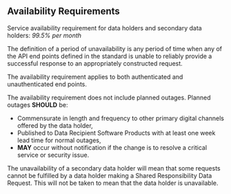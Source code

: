 ## Availability Requirements
Service availability requirement for data holders and secondary data holders:
*99.5% per month*

The definition of a period of unavailability is any period of time when any of the API end points defined in the standard is unable to reliably provide a successful response to an appropriately constructed request.

The availability requirement applies to both authenticated and unauthenticated end points.

The availability requirement does not include planned outages.  Planned outages **SHOULD** be:

- Commensurate in length and frequency to other primary digital channels offered by the data holder,
- Published to Data Recipient Software Products with at least one week lead time for normal outages,
- **MAY** occur without notification if the change is to resolve a critical service or security issue.


The unavailability of a secondary data holder will mean that some requests cannot be fulfilled by a data holder making a Shared Responsibility Data Request.  This will not be taken to mean that the data holder is unavailable.

